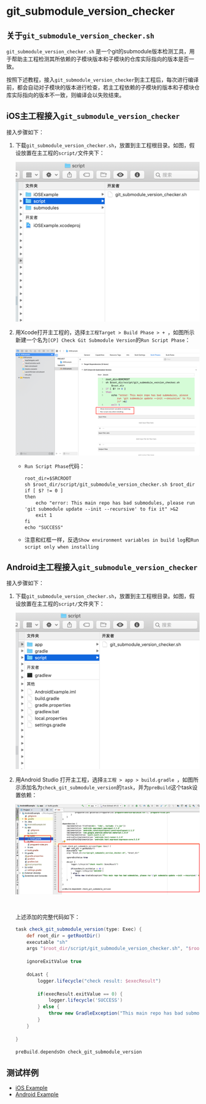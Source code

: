 git_submodule_version_checker 
============

## 关于`git_submodule_version_checker.sh`

`git_submodule_version_checker.sh` 是一个git的submodule版本检测工具，用于帮助主工程检测其所依赖的子模块版本和子模块的仓库实际指向的版本是否一致。

按照下述教程，接入`git_submodule_version_checker`到主工程后，每次进行编译前，都会自动对子模块的版本进行检查，若主工程依赖的子模块的版本和子模块仓库实际指向的版本不一致，则编译会以失败结束。

## iOS主工程接入`git_submodule_version_checker`

接入步骤如下：

1. 下载`git_submodule_version_checker.sh`，放置到主工程根目录。如图，假设放置在主工程的`script/`文件夹下：

   ![image-20190909210246809](Asserts/add_sh_file_to_ios.png)

2. 用Xcode打开主工程的，选择`主工程Target > Build Phase > + `，如图所示新建一个名为`[CP] Check Git Submodule Version`的`Run Script Phase`：

   ![image-20190908212537619](Asserts/add_run_script_phase.png)

   

   - `Run Script Phase`代码：

      ``` shell
      root_dir=$SRCROOT
      sh $root_dir/script/git_submodule_version_checker.sh $root_dir
      if [ $? != 0 ]
      then 
          echo "error: This main repo has bad submodules, please run 'git submodule update --init --recursive' to fix it" >&2
          exit 1
      fi
      echo "SUCCESS"
      
      ```

   - 注意和红框一样，反选`Show environment variables in build log`和`Run script only when installing`



## Android主工程接入`git_submodule_version_checker`

接入步骤如下：

1. 下载`git_submodule_version_checker.sh`，放置到主工程根目录。如图，假设放置在主工程的`script/`文件夹下：

   ![image-20190909210121390](Asserts/add_sh_file_to_android.png)

2. 用Android Studio 打开主工程，选择`主工程 > app > build.gradle `，如图所示添加名为`check_git_submodule_version`的`task`，并为`preBuild`这个task设置依赖：

   ![image-20190909210827232](Asserts/add_task.png)

   ​	

   上述添加的完整代码如下：

   ```groovy
   task check_git_submodule_version(type: Exec) {
       def root_dir = getRootDir()
       executable "sh"
       args "$root_dir/script/git_submodule_version_checker.sh", "$root_dir"
   
       ignoreExitValue true
   
       doLast {
           logger.lifecycle("check result: $execResult")
   
           if(execResult.exitValue == 0) {
               logger.lifecycle('SUCCESS')
           } else {
               throw new GradleException("This main repo has bad submodules, please run \'git submodule update --init --recursive\' to fix it.")
           }
       }
   
   }
   
   preBuild.dependsOn check_git_submodule_version
   ```

   

## 测试样例

- [iOS Example]()
- [Android Example]()

